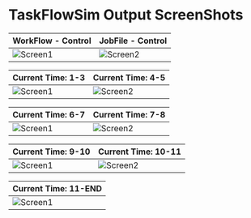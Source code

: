 # TaskFlowSim Output ScreenShots

| WorkFlow - Control       | JobFile - Control        |
|--------------------------|--------------------------|
| ![Screen1](assets/1.png) | ![Screen2](assets/2.png) |

| Current Time: 1-3        | Current Time: 4-5        |
|--------------------------|--------------------------|
| ![Screen1](assets/3.png) | ![Screen2](assets/4.png) |

| Current Time: 6-7        | Current Time: 7-8        |
|--------------------------|--------------------------|
| ![Screen1](assets/5.png) | ![Screen2](assets/6.png) |


| Current Time: 9-10       | Current Time: 10-11      |
|--------------------------|--------------------------|
| ![Screen1](assets/7.png) | ![Screen2](assets/8.png) |

| Current Time: 11-END     |
|--------------------------|
| ![Screen1](assets/9.png) |
